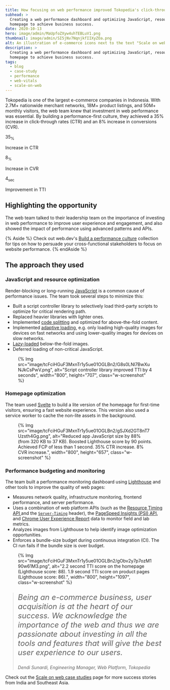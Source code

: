 ```yaml
---
title: How focusing on web performance improved Tokopedia's click-through rate by 35%
subhead: >
  Creating a web performance dashboard and optimizing JavaScript, resources, and the
  homepage to achieve business success.
date: 2020-10-13
hero: image/admin/MaUpfoZXyw4uhTEBLuV1.png
thumbnail: image/admin/SI5jNv7NqnjkfIIXyZOa.png
alt: An illustration of e-commerce icons next to the text "Scale on web"
description: >
  Creating a web performance dashboard and optimizing JavaScript, resources, and the
  homepage to achieve business success.
tags:
  - blog
  - case-study
  - performance
  - web-vitals
  - scale-on-web
---
```


Tokopedia is one of the largest e-commerce companies in Indonesia. With 2.7M+ nationwide merchant
networks, 18M+ product listings, and 50M+ monthly visitors, the web team knew  that investment in
web performance was essential. By building a performance-first culture, they achieved a 35% increase
in click-through rates (CTR) and an 8% increase in conversions (CVR).

<div class="w-stats">
  <div class="w-stat">
    <p class="w-stat__figure">35<sub class="w-stat__sub">%</sub></p>
    <p class="w-stat__desc">Increase in CTR</p>
  </div>
  <div class="w-stat">
    <p class="w-stat__figure">8<sub class="w-stat__sub">%</sub></p>
    <p class="w-stat__desc">Increase in CVR</p>
  </div>
  <div class="w-stat">
    <p class="w-stat__figure">4<sub class="w-stat__sub">sec</sub></p>
    <p class="w-stat__desc">Improvement in TTI</p>
  </div>
</div>

## Highlighting the opportunity

The web team talked to their leadership team on the importance of investing in web performance to
improve user experience and engagement, and also showed the impact of performance using advanced
patterns and APIs.

{% Aside %}
Check out web.dev's [Build a performance culture](/fast/#build-a-performance-culture)
collection for tips on how to persuade your cross-functional stakeholders to focus on website
performance.
{% endAside %}

## The approach they used

### JavaScript and resource optimization

<div class="w-columns">
  <div>
    <p>
      Render-blocking or long-running <a href="/fast/#optimize-your-javascript">JavaScript</a>
      is a common cause of performance issues. The team took several steps to minimize this:
    </p>
    <ul>
      <li>
        Built a script controller library to selectively load third-party scripts to optimize for
        critical rendering path.
      </li>
      <li>
        Replaced heavier libraries with lighter ones.
      </li>
      <li>
        Implemented <a href="/reduce-javascript-payloads-with-code-splitting/">code splitting</a>
        and optimized for above-the-fold content.
      </li>
      <li>
        Implemented <a href="/adaptive-loading-cds-2019/">adaptive loading</a>, e.g. only
        loading high-quality images for devices on fast networks and using lower-quality images for
        devices on slow networks.
      </li>
      <li>
        <a href="/lazy-loading-images/">Lazy-loaded</a> below-the-fold images.
      </li>
      <li>
        Deferred loading of non-critical JavaScript.
      </li>
    </ul>
  </div>
  <figure class="w-figure">
    {% Img src="image/tcFciHGuF3MxnTr1y5ue01OGLBn2/G8s0LNl7BwXuNJkCsPwV.png", alt="Script controller library improved TTI by 4 seconds", width="800", height="707", class="w-screenshot" %}
  </figure>
</div>

### Homepage optimization

<div class="w-columns">
  <p>
    The team used <a href="https://svelte.dev/">Svelte</a> to build a lite version of the homepage
    for first-time visitors, ensuring a fast website experience. This version also used a service
    worker to cache the non-lite assets in the background.
  </p>
  <figure class="w-figure">
    {% Img src="image/tcFciHGuF3MxnTr1y5ue01OGLBn2/gSJXd2GT8nT7Uzsth4Gg.png", alt="Reduced app JavaScript size by 88% (from 320 KB to 37 KB). Boosted Lighthouse score by 90 points. Achieved FCP of less than 1 second. 35% CTR increase. 8% CVR increase.", width="800", height="657", class="w-screenshot" %}
  </figure>
</div>

### Performance budgeting and monitoring

<div class="w-columns">
  <div>
    <p>
      The team built a performance monitoring dashboard using
      <a href="/lighthouse-whats-new-6.0/">Lighthouse</a>
      and other tools to improve the quality of web pages:
    </p>
    <ul>
      <li>
        Measures network quality, infrastructure monitoring, frontend performance, and server
        performance.
      </li>
      <li>
        Uses a combination of web platform APIs (such as the
        <a href="https://developer.mozilla.org/docs/Web/API/Resource_Timing_API/Using_the_Resource_Timing_API">
          Resource Timing API
        </a> and the
        <code><a href="https://developer.mozilla.org/docs/Web/HTTP/Headers/Server-Timing">Server-Timing</a></code>
        header), the <a href="https://developers.google.com/speed/docs/insights/v5/get-started">
          PageSpeed Insights (PSI) API</a>, and
        <a href="https://developers.google.com/web/tools/chrome-user-experience-report">
          Chrome User Experience Report</a> data to monitor field and lab metrics.
      </li>
      <li>
        Analyzes images from Lighthouse to help identify image optimization opportunities.
      </li>
      <li>
        Enforces a bundle-size budget during continuous integration (CI). The CI run fails if the
        bundle size is over budget.
      </li>
    </ul>
  </div>
  <figure class="w-figure">
    {% Img src="image/tcFciHGuF3MxnTr1y5ue01OGLBn2/gObv2y7p7ozM190w61M3.png", alt="2.2 second TTI score on the homepage (Lighthouse score: 88). 1.9 second TTI score on product pages (Lighthouse score: 86).", width="800", height="1097", class="w-screenshot" %}
  </figure>
</div>

<blockquote>
  <p style="font-style: italic; font-size: 1.5rem;">
    Being an e-commerce business, user acquisition is at the heart of our success. We acknowledge
    the importance of the web and thus we are passionate about investing in all
    the tools and features that will give the best user experience to our users.
  </p>
  <cite>Dendi Sunardi, Engineering Manager, Web Platform, Tokopedia</cite>
</blockquote>

Check out the [Scale on web case studies](/scale-on-web) page for more success
stories from India and Southeast Asia.
